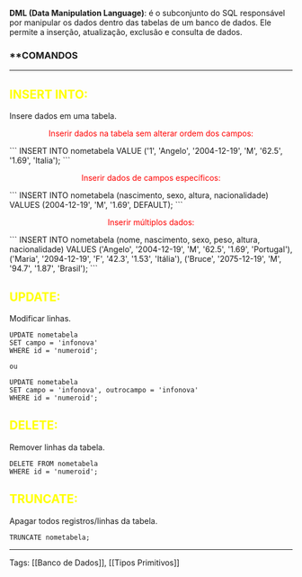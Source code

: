 **DML (Data Manipulation Language)**: é o subconjunto do SQL responsável por manipular os dados dentro das tabelas de um banco de dados. Ele permite a inserção, atualização, exclusão e consulta de dados.

### **COMANDOS
---
<h2 style="color: yellow;">INSERT INTO:</h2> Insere dados em uma tabela. 

<p style="color: red; text-align: center;">Inserir dados na tabela sem alterar ordem dos campos:</p>
```
INSERT INTO nometabela VALUE ('1', 'Angelo', '2004-12-19', 'M', '62.5', '1.69', 'Italia');
```

<p style="color: red; text-align: center;">Inserir dados de campos específicos:</p>
```
INSERT INTO nometabela (nascimento, sexo, altura, nacionalidade)
VALUES (2004-12-19', 'M', '1.69', DEFAULT);
```

<p style="color: red; text-align: center;">Inserir múltiplos dados:</p>
```
INSERT INTO nometabela (nome, nascimento, sexo, peso, altura, nacionalidade)
VALUES 
    ('Angelo', '2004-12-19', 'M', '62.5', '1.69', 'Portugal'),
    ('Maria', '2094-12-19', 'F', '42.3', '1.53', 'Itália'),
    ('Bruce', '2075-12-19', 'M', '94.7', '1.87', 'Brasil');
```

<h2 style="color: yellow;">UPDATE:</h2>
Modificar linhas.

```
UPDATE nometabela
SET campo = 'infonova'
WHERE id = 'numeroid';

ou 

UPDATE nometabela
SET campo = 'infonova', outrocampo = 'infonova'
WHERE id = 'numeroid';
```

<h2 style="color: yellow;">DELETE:</h2>
Remover linhas da tabela.

```
DELETE FROM nometabela
WHERE id = 'numeroid';
```

<h2 style="color: yellow;">TRUNCATE:</h2>
Apagar todos registros/linhas da tabela.

```
TRUNCATE nometabela;
```

---
Tags: [[Banco de Dados]], [[Tipos Primitivos]]